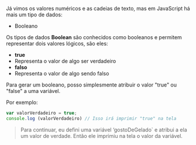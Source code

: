 Já vimos os valores numéricos e as cadeias de texto, mas em JavaScript há mais um tipo de dados:

* Booleano

Os tipos de dados **Boolean** são conhecidos como booleanos e permitem representar dois valores lógicos, são eles:

* **true**
 * Representa o valor de algo ser verdadeiro
* **falso**
 * Representa o valor de algo sendo falso

Para gerar um booleano, posso simplesmente atribuir o valor "true" ou "false" a uma variável.

Por exemplo:

```javascript
var valorVerdadeiro = true;
console.log (valorVerdadeiro) // Isso irá imprimir "true" na tela
```
> Para continuar, eu defini uma variável ‘gostoDeGelado` e atribui a ela um valor de verdade. Então ele imprimiu na tela o valor da variável.
